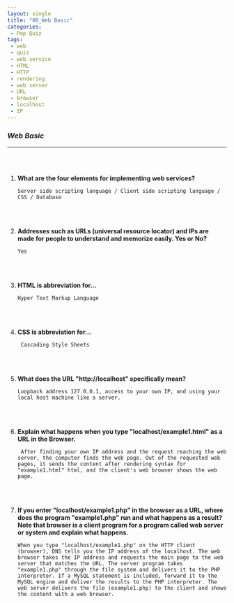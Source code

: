```yaml
---
layout: single
title: "00_Web Basic"
categories: 
 - Pop Quiz
tags:
 - web
 - quiz
 - web service
 - HTML
 - HTTP
 - rendering
 - web server
 - URL
 - browser
 - localhost
 - IP
---
```


### *Web Basic*



----------------------------------------------------------------------------------------------------------------------------------------------------------------

<br/>

<br/>

1. **What are the four elements for implementing web services?**

   ```
   Server side scripting language / Client side scripting language / CSS / Database 
   ```

   <br/><br/>

2. **Addresses such as URLs (universal resource locator) and IPs are made for people to understand and memorize easily. Yes or No?** 

   ```
   Yes
   ```

   <br/><br/>

3. **HTML is abbreviation for...**

   ```
   Hyper Text Markup Language
   ```

   <br/><br/>

4. **CSS is abbreviation for...**

   ```
    Cascading Style Sheets
   ```

   <br/><br/>

5. **What does the URL "http://localhost" specifically mean?**

   ```
   Loopback address 127.0.0.1, access to your own IP, and using your local host machine like a server.
   ```

   <br/>

   <br/>

6. **Explain what happens when you type "localhost/example1.html" as a URL in the Browser.**

   ```
    After finding your own IP address and the request reaching the web server, the computer finds the web page. Out of the requested web pages, it sends the content after rendering syntax for "example1.html" html, and the client's web browser shows the web page. 
   ```

   <br/><br/>

7. **If you enter "localhost/example1.php" in the browser as a URL, where does the program "example1.php" run and what happens as a result? Note that browser is a client program for a program called web server or system and explain what happens.**

   ```
   When you type "localhost/example1.php" on the HTTP client (browser), DNS tells you the IP address of the localhost. The web browser takes the IP address and requests the main page to the web server that matches the URL. The server program takes "example1.php" through the file system and delivers it to the PHP interpreter. If a MySQL statement is included, forward it to the MySQL engine and deliver the results to the PHP interpreter. The web server delivers the file (example1.php) to the client and shows the content with a web browser.
   ```

   <br/><br/>

